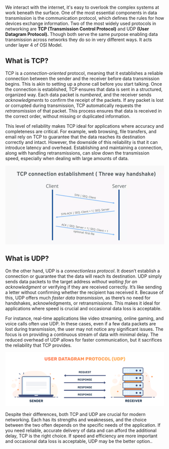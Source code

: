 We interact with the internet, it's easy to overlook the complex systems at work beneath the surface. One of the most essential components in data transmission is the communication protocol, which defines the rules for how devices exchange information. Two of the most widely used protocols in networking are **TCP (Transmission Control Protocol)** and UDP **(User Datagram Protocol).** Though both serve the same purpose enabling data transmission across networks they do so in very different ways. It acts under layer 4 of OSI Model.

## What is TCP?
TCP is a *connection-oriented* protocol, meaning that it establishes a reliable connection between the sender and the receiver before data transmission begins. This is akin to setting up a phone call before you start talking. Once the connection is established, TCP ensures that data is sent in a structured, organized way. Each data packet is *numbered*, and the receiver sends *acknowledgments* to confirm the receipt of the packets. If any packet is lost or corrupted during transmission, TCP automatically requests the *retransmission* of that packet. This process ensures that data is received in the correct order, without missing or duplicated information.

This level of reliability makes TCP ideal for applications where accuracy and completeness are critical. For example, web browsing, file transfers, and email rely on TCP to guarantee that the data reaches its destination correctly and intact. However, the downside of this reliability is that it can introduce latency and overhead. Establishing and maintaining a connection, along with handling retransmissions, can slow down the transmission speed, especially when dealing with large amounts of data.

![](img/tcpwebp.png)

## What is UDP?

On the other hand, UDP is a *connectionless protocol*. It doesn’t establish a connection or guarantee that the data will reach its destination. UDP simply sends data packets to the target address *without waiting for an acknowledgment* or verifying if they are received correctly. It’s like sending a letter without confirming whether the recipient has received it. Because of this, UDP offers much *faster data transmission*, as there’s no need for handshakes, acknowledgments, or retransmissions. This makes it ideal for applications where speed is crucial and occasional data loss is acceptable.

For instance, real-time applications like video streaming, online gaming, and voice calls often use UDP. In these cases, even if a few data packets are lost during transmission, the user may not notice any significant issues. The focus is on providing a continuous stream of data with minimal delay. The reduced overhead of UDP allows for faster communication, but it sacrifices the reliability that TCP provides.

![](img/udp.png)

Despite their differences, both TCP and UDP are crucial for modern networking. Each has its strengths and weaknesses, and the choice between the two often depends on the specific needs of the application. If you need reliable, accurate delivery of data and can afford the additional delay, TCP is the right choice. If speed and efficiency are more important and occasional data loss is acceptable, UDP may be the better option..